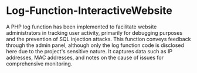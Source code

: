 # Log-Function-InteractiveWebsite
A PHP log function has been implemented to facilitate website administrators in tracking user activity, primarily for debugging purposes and the prevention of SQL injection attacks. This function conveys feedback through the admin panel, although only the log function code is disclosed here due to the project's sensitive nature. It captures data such as IP addresses, MAC addresses, and notes on the cause of issues for comprehensive monitoring.
